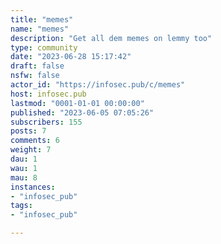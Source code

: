 ```yaml
---
title: "memes" 
name: "memes"
description: "Get all dem memes on lemmy too"
type: community
date: "2023-06-28 15:17:42"
draft: false
nsfw: false
actor_id: "https://infosec.pub/c/memes"
host: infosec.pub
lastmod: "0001-01-01 00:00:00"
published: "2023-06-05 07:05:26"
subscribers: 155
posts: 7
comments: 6
weight: 7
dau: 1
wau: 1
mau: 8
instances:
- "infosec_pub"
tags: 
- "infosec_pub"

---
```

